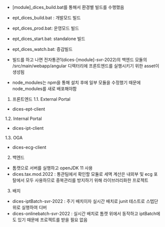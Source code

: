 - [module]_dices_build.bat를 통해서 환경별 빌드를 수행했음
+ ept_dices_build.bat : 개발모드 빌드
+ ept_dices_prod.bat: 운영모드 빌드
+ ept_dices_start.bat: standalone 빌드
+ ept_dices_watch.bat: 증감빌드

+ 빌드를 하고 나면 전자통관1(dices-[module]-svr-2022)의 백엔드 모듈의 /src/main/webapp/angular 디렉터리에 프론트엔드를 실행시키기 위한 asset이 생성됨

- node_modules는 npm을 통해 설치 후에 일부 모듈을 수정했기 때문에 node_modules를 새로 배포해야함

1. 프론트엔드
1.1. External Portal  
+ dices-ept-client

1.2. Internal Portal  
+ dices-ipt-client  

1.3. OGA
+ dices-ecg-client

2. 백엔드
+ 톰캣으로 서버를 실행하고 openJDK 11 사용
+ dices.tax.mod.2022 : 통관팀에서 확인할 모듈로 세액 계산은 내외부 및 ecg 포탈에서 모두 사용하므로 중복관리를 방지하기 위해 라이브러리화한 프로젝트

3. 배치
+ dices-iptBatch-svr-2022 : 주기 배치이자 실시간 배치로 junit 테스트로 스텝단위로 실행하여 디버
+ dices-onlinebatch-svr-2022 : 실시간 배치로 톰캣 위에서 동작하고 iptBatch에도 있기 때문에 프로젝트를 받을 필요 없음

